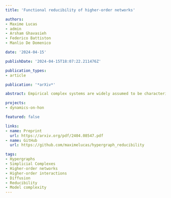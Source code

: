 ```yaml
---
title: 'Functional reducibility of higher-order networks'

authors:
- Maxime Lucas
- admin
- Arsham Ghavasieh
- Federico Battiston
- Manlio De Domenico

date: '2024-04-15'

publishDate: '2024-04-15T18:07:22.211476Z'

publication_types:
- article

publication: '*arXiv*'

abstract: Empirical complex systems are widely assumed to be characterized not only by pairwise interactions, but also by higher-order (group) interactions that affect collective phenomena, from metabolic reactions to epidemics. Nevertheless, higher-order networks' superior descriptive power -- compared to classical pairwise networks -- comes with a much increased model complexity and computational cost. Consequently, it is of paramount importance to establish a quantitative method to determine when such a modeling framework is advantageous with respect to pairwise models, and to which extent it provides a parsimonious description of empirical systems. Here, we propose a principled method, based on information compression, to analyze the reducibility of higher-order networks to lower-order interactions, by identifying redundancies in diffusion processes while preserving the relevant functional information. The analysis of a broad spectrum of empirical systems shows that, although some networks contain non-compressible group interactions, others can be effectively approximated by lower-order interactions -- some technological and biological systems even just by pairwise interactions. More generally, our findings mark a significant step towards minimizing the dimensionality of models for complex systems.

projects: 
- dynamics-on-hon

featured: false

links:
- name: Preprint
  url: https://arxiv.org/pdf/2404.08547.pdf
- name: GitHub
  url: https://github.com/maximelucas/hypergraph_reducibility

tags:
- Hypergraphs
- Simplicial Complexes
- Higher-order networks
- Higher-order interactions
- Diffusion
- Reducibility
- Model complexity
---
```

